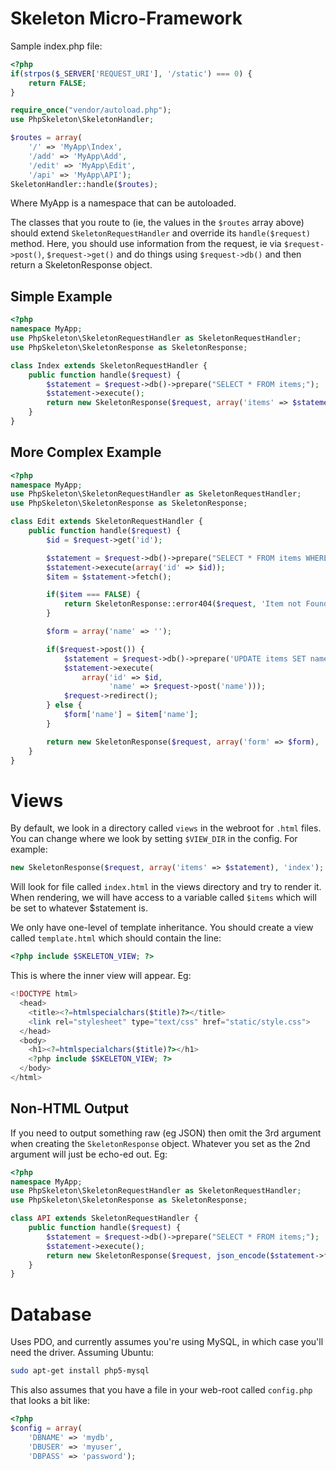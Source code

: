 Skeleton Micro-Framework
========================

Sample index.php file:
```php
<?php
if(strpos($_SERVER['REQUEST_URI'], '/static') === 0) {
	return FALSE;
}

require_once("vendor/autoload.php");
use PhpSkeleton\SkeletonHandler;

$routes = array(
	'/' => 'MyApp\Index',
	'/add' => 'MyApp\Add',
	'/edit' => 'MyApp\Edit',
	'/api' => 'MyApp\API');
SkeletonHandler::handle($routes);
```

Where MyApp is a namespace that can be autoloaded.

The classes that you route to (ie, the values in the `$routes` array
above) should extend `SkeletonRequestHandler` and override its
`handle($request)` method. Here, you should use information from the
request, ie via `$request->post()`, `$request->get()` and do things
using `$request->db()` and then return a SkeletonResponse object.

Simple Example
--------------
```php
<?php
namespace MyApp;
use PhpSkeleton\SkeletonRequestHandler as SkeletonRequestHandler;
use PhpSkeleton\SkeletonResponse as SkeletonResponse;

class Index extends SkeletonRequestHandler {
	public function handle($request) {
		$statement = $request->db()->prepare("SELECT * FROM items;");
		$statement->execute();
		return new SkeletonResponse($request, array('items' => $statement), 'index');
	}
}
```

More Complex Example
--------------------
```php
<?php
namespace MyApp;
use PhpSkeleton\SkeletonRequestHandler as SkeletonRequestHandler;
use PhpSkeleton\SkeletonResponse as SkeletonResponse;

class Edit extends SkeletonRequestHandler {
	public function handle($request) {
		$id = $request->get('id');

		$statement = $request->db()->prepare("SELECT * FROM items WHERE id = :id;");
		$statement->execute(array('id' => $id));
		$item = $statement->fetch();

		if($item === FALSE) {
			return SkeletonResponse::error404($request, 'Item not Found');
		}

		$form = array('name' => '');

		if($request->post()) {
			$statement = $request->db()->prepare('UPDATE items SET name = :name WHERE id = :id;');
			$statement->execute(
				array('id' => $id,
				      'name' => $request->post('name')));
			$request->redirect();
		} else {
			$form['name'] = $item['name'];
		}

		return new SkeletonResponse($request, array('form' => $form), 'form');
	}
}
```

Views
=====

By default, we look in a directory called `views` in the webroot for
`.html` files. You can change where we look by setting `$VIEW_DIR` in
the config. For example:

```php
new SkeletonResponse($request, array('items' => $statement), 'index');
```

Will look for file called `index.html` in the views directory and try
to render it. When rendering, we will have access to a variable called
`$items` which will be set to whatever $statement is.

We only have one-level of template inheritance. You should create a view called `template.html` which should contain the line:

```php
<?php include $SKELETON_VIEW; ?>
```

This is where the inner view will appear. Eg:

```php
<!DOCTYPE html>
  <head>
    <title><?=htmlspecialchars($title)?></title>
    <link rel="stylesheet" type="text/css" href="static/style.css">
  </head>
  <body>
    <h1><?=htmlspecialchars($title)?></h1>
    <?php include $SKELETON_VIEW; ?>
  </body>
</html>
```

Non-HTML Output
---------------

If you need to output something raw (eg JSON) then omit the 3rd
argument when creating the `SkeletonResponse` object. Whatever you set
as the 2nd argument will just be echo-ed out. Eg:

```php
<?php
namespace MyApp;
use PhpSkeleton\SkeletonRequestHandler as SkeletonRequestHandler;
use PhpSkeleton\SkeletonResponse as SkeletonResponse;

class API extends SkeletonRequestHandler {
	public function handle($request) {
		$statement = $request->db()->prepare("SELECT * FROM items;");
		$statement->execute();
		return new SkeletonResponse($request, json_encode($statement->fetchAll()));
	}
}
```

Database
========

Uses PDO, and currently assumes you're using MySQL, in which case
you'll need the driver. Assuming Ubuntu:
```bash
sudo apt-get install php5-mysql
```

This also assumes that you have a file in your web-root called
`config.php` that looks a bit like:

```php
<?php
$config = array(
	'DBNAME' => 'mydb',
	'DBUSER' => 'myuser',
	'DBPASS' => 'password');
```
